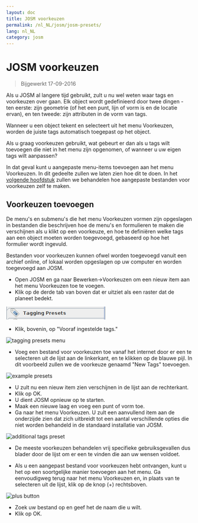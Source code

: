 ```yaml
---
layout: doc
title: JOSM voorkeuzen
permalink: /nl_NL/josm/josm-presets/
lang: nl_NL
category: josm
---
```


JOSM voorkeuzen
============

> Bijgewerkt 17-09-2016  

Als u JOSM al langere tijd gebruikt, zult u nu wel weten waar tags en voorkeuzen over gaan. Elk object wordt gedefinieerd door twee dingen - ten eerste: zijn geometrie (of het een punt, lijn of vorm is en de locatie ervan), en ten tweede: zijn attributen in de vorm van tags.  

Wanneer u een object tekent en selecteert uit het menu Voorkeuzen, worden de juiste tags automatisch toegepast op het object.  

Als u graag voorkeuzen gebruikt, wat gebeurt er dan als u tags wilt toevoegen die niet in het menu zijn opgenomen, of wanneer u uw eigen tags wilt aanpassen?  

In dat geval kunt u aangepaste menu-items toevoegen aan het menu Voorkeuzen. In dit gedeelte zullen we laten zien hoe dit te doen. In het [volgende hoofdstuk](/nl_NL/josm/creating-presets) zullen we behandelen hoe aangepaste bestanden voor voorkeuzen zelf te maken.  


Voorkeuzen toevoegen
-----------

De menu's en submenu's die het menu Voorkeuzen vormen zijn opgeslagen in bestanden die beschrijven hoe de menu's en formulieren te maken die verschijnen als u klikt op een voorkeuze, en hoe te definiëren welke tags aan een object moeten worden toegevoegd, gebaseerd op hoe het formulier wordt ingevuld.  

Bestanden voor voorkeuzen kunnen ofwel worden toegevoegd vanuit een archief online, of lokaal worden opgeslagen op uw computer en worden toegevoegd aan JOSM.  

* Open JOSM en ga naar Bewerken->Voorkeuzen om een nieuw item aan het menu Voorkeuzen toe te voegen.  
* Klik op de derde tab van boven dat er uitziet als een raster dat de planeet bedekt.  

![tagging presets tab][]

* Klik, bovenin, op "Vooraf ingestelde tags."  

![tagging presets menu][]

* Voeg een bestand voor voorkeuzen toe vanaf het internet door er een te selecteren uit de lijst aan 	 de linkerkant, en te klikken op de blauwe pijl. In dit voorbeeld zullen we de voorkeuze genaamd "New Tags" toevoegen.  

![example presets][]

* U zult nu een nieuw item zien verschijnen in de lijst aan de rechterkant.  
* Klik op OK.  
* U dient JOSM opnieuw op te starten.  
* Maak een nieuwe laag en voeg een punt of vorm toe.  
* Ga naar het menu Voorkeuzen. U zult een aanvullend item aan de onderzijde zien dat zich uitbreidt tot een aantal verschillende opties die niet worden behandeld in de standaard installatie van JOSM.  

![additional tags preset][]

* De meeste voorkeuzen behandelen vrij specifieke gebruiksgevallen dus blader door de lijst om er een te vinden die aan uw wensen voldoet.  

* Als u een aangepast bestand voor voorkeuzen hebt ontvangen, kunt u het op een soortgelijke manier toevoegen aan het menu. Ga eenvoudigweg terug naar het menu Voorkeuzen en, in plaats van te selecteren uit de lijst, klik op de knop (+) rechtsboven.  

![plus button][]

* Zoek uw bestand op en geef het de naam die u wilt.  
* Klik op OK.  


[tagging presets tab]: /images/josm/tagging-presets-tab.png
[tagging presets menu]: /images/josm/tagging-presets-menu.png
[example presets]: /images/josm/example-presets2.png
[additional tags preset]: /images/josm/new-tags-preset.png
[plus button]: /images/josm/plus-button.png

